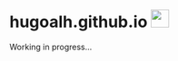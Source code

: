 # hugoalh.github.io <img src="https://avatars2.githubusercontent.com/u/32359235?s=460&v=4" width=32 height=32>

Working in progress...
